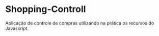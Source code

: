 # Shopping-Controll

Aplicação de controle de compras utilizando na prática os recursos do Javascript. 
